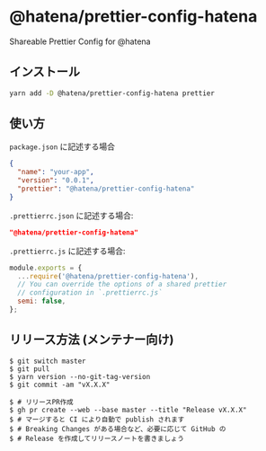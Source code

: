 # @hatena/prettier-config-hatena

Shareable Prettier Config for @hatena

## インストール

```bash
yarn add -D @hatena/prettier-config-hatena prettier
```

## 使い方

`package.json` に記述する場合

```json
{
  "name": "your-app",
  "version": "0.0.1",
  "prettier": "@hatena/prettier-config-hatena"
}
```

`.prettierrc.json` に記述する場合:

```json
"@hatena/prettier-config-hatena"
```

`.prettierrc.js` に記述する場合:

```js
module.exports = {
  ...require('@hatena/prettier-config-hatena'),
  // You can override the options of a shared prettier
  // configuration in `.prettierrc.js`
  semi: false,
};
```

## リリース方法 (メンテナー向け)

```console
$ git switch master
$ git pull
$ yarn version --no-git-tag-version
$ git commit -am "vX.X.X"

$ # リリースPR作成
$ gh pr create --web --base master --title "Release vX.X.X"
$ # マージすると CI により自動で publish されます
$ # Breaking Changes がある場合など、必要に応じて GitHub の
$ # Release を作成してリリースノートを書きましょう
```
